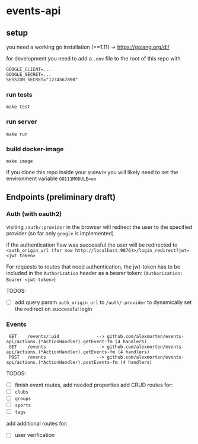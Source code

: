 # events-api

## setup
you need a working go installation (>=1.11) -> https://golang.org/dl/

for development you need to add a `.env` file to the root of this repo with 
```
GOOGLE_CLIENT=...
GOOGLE_SECRET=...
SESSION_SECRET="1234567890"

```
### run tests
`make test`

### run server
`make run`

### build docker-image
`make image`


If you clone this repo inside your `$GOPATH` you will likely need to set the environment variable `GO111MODULE=on`

## Endpoints (preliminary draft)

### Auth (with oauth2) 
visiting `/auth/:provider` in the browser will redirect the user to the specified provider (so far only `google` is implemented)

if the authentication flow was successful the user will be redirected to `<auth_origin_url (for now http://localhost:9876)>/login_redirect?jwt=<jwt token>` 

For requests to routes that need authentication, the jwt-token has to be included in the `Authorization` header as a bearer token:
(`Authorization: Bearer <jwt-token>`)

TODOS:

- [ ] add query param `auth_origin_url` to `/auth/:provider` to dynamically set the redirect on successful login

### Events 
```
 GET    /events/:uid              --> github.com/alexmorten/events-api/actions.(*ActionHandler).getEvent-fm (4 handlers)
 GET    /events                   --> github.com/alexmorten/events-api/actions.(*ActionHandler).getEvents-fm (4 handlers)
 POST   /events                   --> github.com/alexmorten/events-api/actions.(*ActionHandler).postEvents-fm (4 handlers)
```
TODOS:
- [ ] finish event routes, add needed properties
 add CRUD routes for: 
 - [ ] `clubs`
 - [ ] `groups` 
 - [ ] `sports` 
 - [ ] `tags`
 
 add additional routes for:
 - [ ] user verification
 
 

